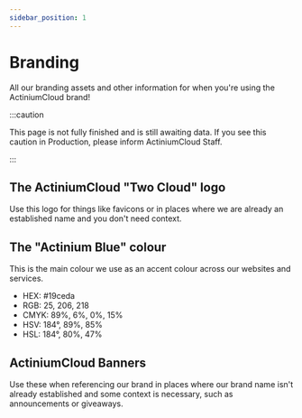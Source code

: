 ```yaml
---
sidebar_position: 1
---
```


# Branding

All our branding assets and other information for when you're using the ActiniumCloud brand!

:::caution

This page is not fully finished and is still awaiting data. If you see this caution in Production, please inform ActiniumCloud Staff.

:::

## The ActiniumCloud "Two Cloud" logo
Use this logo for things like favicons or in places where we are already an established name and you don't need context.

## The "Actinium Blue" colour
This is the main colour we use as an accent colour across our websites and services.
- HEX: #19ceda
- RGB: 25, 206, 218
- CMYK: 89%, 6%, 0%, 15%
- HSV: 184°, 89%, 85%
- HSL: 184°, 80%, 47%

## ActiniumCloud Banners
Use these when referencing our brand in places where our brand name isn't already established and some context is necessary, such as announcements or giveaways.